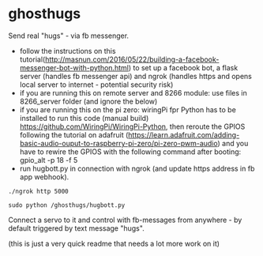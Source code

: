 # ghosthugs

Send real "hugs" - via fb messenger.
- follow the instructions on this tutorial(http://masnun.com/2016/05/22/building-a-facebook-messenger-bot-with-python.html) to set up a facebook bot, a flask server (handles fb messenger api) and ngrok (handles https and opens local server to internet - potential security risk)
- if you are running this on remote server and 8266 module: use files in 8266_server folder (and ignore the below)
- if you are running this on the pi zero: wiringPi fpr Python has to be installed to run this code (manual build) https://github.com/WiringPi/WiringPi-Python, then reroute the GPIOS following the tutorial on adafruit (https://learn.adafruit.com/adding-basic-audio-ouput-to-raspberry-pi-zero/pi-zero-pwm-audio) and you have to rewire the GPIOS with the following command after booting: gpio_alt -p 18 -f 5
- run hugbott.py in connection with ngrok (and update https address in fb app webhook).
```
./ngrok http 5000
```
```
sudo python /ghosthugs/hugbott.py
```
Connect a servo to it and control with fb-messages from anywhere - by default triggered by text message "hugs". 

(this is just a very quick readme that needs a lot more work on it)
